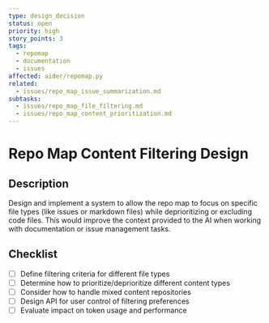 ```yaml
---
type: design_decision
status: open
priority: high
story_points: 3
tags:
  - repomap
  - documentation
  - issues
affected: aider/repomap.py
related:
  - issues/repo_map_issue_summarization.md
subtasks:
  - issues/repo_map_file_filtering.md
  - issues/repo_map_content_prioritization.md
---
```


# Repo Map Content Filtering Design

## Description
Design and implement a system to allow the repo map to focus on specific file types (like issues or markdown files) while deprioritizing or excluding code files. This would improve the context provided to the AI when working with documentation or issue management tasks.

## Checklist
- [ ] Define filtering criteria for different file types
- [ ] Determine how to prioritize/deprioritize different content types
- [ ] Consider how to handle mixed content repositories
- [ ] Design API for user control of filtering preferences
- [ ] Evaluate impact on token usage and performance

